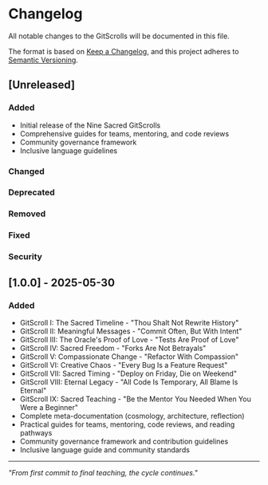# Changelog

All notable changes to the GitScrolls will be documented in this file.

The format is based on [Keep a Changelog](https://keepachangelog.com/en/1.0.0/),
and this project adheres to [Semantic Versioning](https://semver.org/spec/v2.0.0.html).

## [Unreleased]

### Added
- Initial release of the Nine Sacred GitScrolls
- Comprehensive guides for teams, mentoring, and code reviews
- Community governance framework
- Inclusive language guidelines

### Changed

### Deprecated

### Removed

### Fixed

### Security

## [1.0.0] - 2025-05-30

### Added
- GitScroll I: The Sacred Timeline - "Thou Shalt Not Rewrite History"
- GitScroll II: Meaningful Messages - "Commit Often, But With Intent" 
- GitScroll III: The Oracle's Proof of Love - "Tests Are Proof of Love"
- GitScroll IV: Sacred Freedom - "Forks Are Not Betrayals"
- GitScroll V: Compassionate Change - "Refactor With Compassion"
- GitScroll VI: Creative Chaos - "Every Bug Is a Feature Request"
- GitScroll VII: Sacred Timing - "Deploy on Friday, Die on Weekend"
- GitScroll VIII: Eternal Legacy - "All Code Is Temporary, All Blame Is Eternal"
- GitScroll IX: Sacred Teaching - "Be the Mentor You Needed When You Were a Beginner"
- Complete meta-documentation (cosmology, architecture, reflection)
- Practical guides for teams, mentoring, code reviews, and reading pathways
- Community governance framework and contribution guidelines
- Inclusive language guide and community standards

---

*"From first commit to final teaching, the cycle continues."*